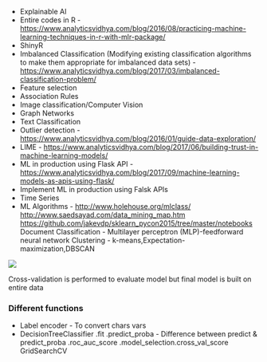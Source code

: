* Explainable AI
* Entire codes in R - https://www.analyticsvidhya.com/blog/2016/08/practicing-machine-learning-techniques-in-r-with-mlr-package/
* ShinyR
* Imbalanced Classification (Modifying existing classification algorithms to make them appropriate for imbalanced data sets) - https://www.analyticsvidhya.com/blog/2017/03/imbalanced-classification-problem/
* Feature selection
* Association Rules
* Image classification/Computer Vision
* Graph Networks
* Text Classification
* Outlier detection - https://www.analyticsvidhya.com/blog/2016/01/guide-data-exploration/
* LIME - https://www.analyticsvidhya.com/blog/2017/06/building-trust-in-machine-learning-models/
* ML in production using Flask API - https://www.analyticsvidhya.com/blog/2017/09/machine-learning-models-as-apis-using-flask/
* Implement ML in production using Falsk APIs
* Time Series
* ML Algorithms - http://www.holehouse.org/mlclass/
http://www.saedsayad.com/data_mining_map.htm
https://github.com/jakevdp/sklearn_pycon2015/tree/master/notebooks
Document Classification - Multilayer perceptron (MLP)-feedforward neural network
Clustering - k-means,Expectation-maximization,DBSCAN 

![](https://www.kdnuggets.com/wp-content/uploads/scikit-learn.jpg)

Cross-validation is performed to evaluate model but final model is built on entire data

### Different functions
* Label encoder - To convert chars vars
* DecisionTreeClassifier
.fit
.predict_proba - Difference between predict & predict_proba
.roc_auc_score
.model_selection.cross_val_score
GridSearchCV


